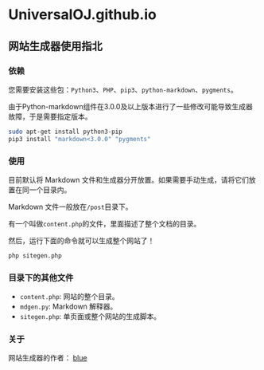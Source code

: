 # UniversalOJ.github.io
## 网站生成器使用指北

### 依赖

您需要安装这些包：`Python3`、`PHP`、`pip3`、`python-markdown`、`pygments`。

由于Python-markdown组件在3.0.0及以上版本进行了一些修改可能导致生成器故障，于是需要指定版本。

```sh
sudo apt-get install python3-pip
pip3 install "markdown<3.0.0" "pygments"
```

### 使用

目前默认将 Markdown 文件和生成器分开放置。如果需要手动生成，请将它们放置在同一个目录内。

Markdown 文件一般放在`/post`目录下。

有一个叫做`content.php`的文件，里面描述了整个文档的目录。

然后，运行下面的命令就可以生成整个网站了！

```sh
php sitegen.php
```

### 目录下的其他文件

* `content.php`: 网站的整个目录。
* `mdgen.py`: Markdown 解释器。
* `sitegen.php`: 单页面或整个网站的生成脚本。

### 关于

网站生成器的作者： [blue](https://github.com/ruanxingzhi)
